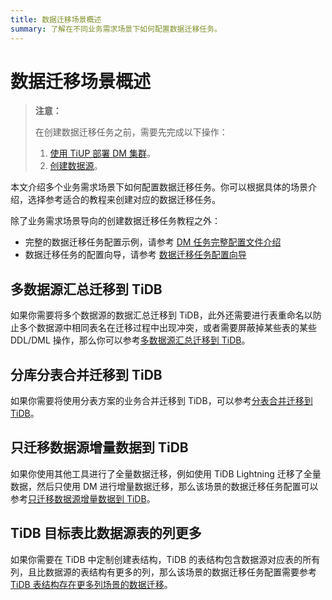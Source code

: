 ```yaml
---
title: 数据迁移场景概述
summary: 了解在不同业务需求场景下如何配置数据迁移任务。
---
```


# 数据迁移场景概述

> **注意：**
>
> 在创建数据迁移任务之前，需要先完成以下操作：
>
> 1. [使用 TiUP 部署 DM 集群](/dm/deploy-a-dm-cluster-using-tiup.md)。
> 2. [创建数据源](/dm/quick-start-create-source.md)。

本文介绍多个业务需求场景下如何配置数据迁移任务。你可以根据具体的场景介绍，选择参考适合的教程来创建对应的数据迁移任务。

除了业务需求场景导向的创建数据迁移任务教程之外：

- 完整的数据迁移任务配置示例，请参考 [DM 任务完整配置文件介绍](/dm/task-configuration-file-full.md)
- 数据迁移任务的配置向导，请参考 [数据迁移任务配置向导](/dm/dm-task-configuration-guide.md)

## 多数据源汇总迁移到 TiDB

如果你需要将多个数据源的数据汇总迁移到 TiDB，此外还需要进行表重命名以防止多个数据源中相同表名在迁移过程中出现冲突，或者需要屏蔽掉某些表的某些 DDL/DML 操作，那么你可以参考[多数据源汇总迁移到 TiDB](/dm/usage-scenario-simple-migration.md)。

## 分库分表合并迁移到 TiDB

如果你需要将使用分表方案的业务合并迁移到 TiDB，可以参考[分表合并迁移到 TiDB](/dm/usage-scenario-shard-merge.md)。

## 只迁移数据源增量数据到 TiDB

如果你使用其他工具进行了全量数据迁移，例如使用 TiDB Lightning 迁移了全量数据，然后只使用 DM 进行增量数据迁移，那么该场景的数据迁移任务配置可以参考[只迁移数据源增量数据到 TiDB](/dm/usage-scenario-incremental-migration.md)。

## TiDB 目标表比数据源表的列更多

如果你需要在 TiDB 中定制创建表结构，TiDB 的表结构包含数据源对应表的所有列，且比数据源的表结构有更多的列，那么该场景的数据迁移任务配置需要参考 [TiDB 表结构存在更多列场景的数据迁移](/dm/usage-scenario-downstream-more-columns.md)。

